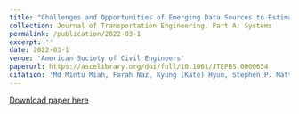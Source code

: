 ```yaml
---
title: "Challenges and Opportunities of Emerging Data Sources to Estimate Network-Wide Bike Counts"
collection: Journal of Transportation Engineering, Part A: Systems
permalink: /publication/2022-03-1
excerpt: ''
date: 2022-03-1
venue: 'American Society of Civil Engineers'
paperurl: https://ascelibrary.org/doi/full/10.1061/JTEPBS.0000634
citation: 'Md Mintu Miah, Farah Naz, Kyung (Kate) Hyun, Stephen P. Mattingly, Courtney Cronley, N. F. (2020). Barriers and Opportunities for Paratransit Users to Adopt On-Demand Micro Transit. Transportation Research Board 99th Annual Meeting.'
---
```

[Download paper here](https://ascelibrary.org/doi/full/10.1061/JTEPBS.0000634)
